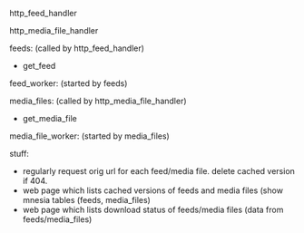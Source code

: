 
http_feed_handler

http_media_file_handler

feeds: (called by http_feed_handler)
 - get_feed

feed_worker: (started by feeds)

media_files: (called by http_media_file_handler)
 - get_media_file

media_file_worker: (started by media_files)


stuff:
 - regularly request orig url for each feed/media file. delete cached version if 404.
 - web page which lists cached versions of feeds and media files (show mnesia tables (feeds, media_files)
 - web page which lists download status of feeds/media files (data from feeds/media_files)

